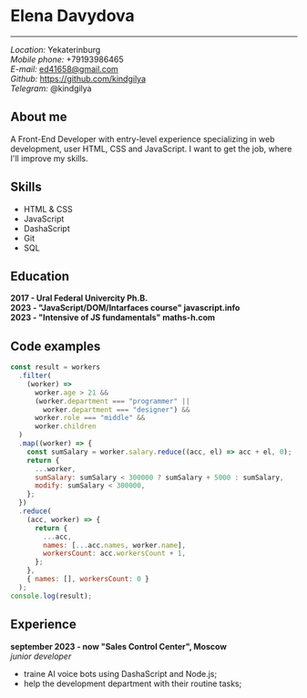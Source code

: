 # Elena Davydova

---

_Location:_ Yekaterinburg  
_Mobile phone:_ +79193986465  
_E-mail:_ ed41658@gmail.com  
_Github:_ https://github.com/kindgilya  
_Telegram:_ @kindgilya

## About me

A Front-End Developer with entry-level experience specializing in web development, user HTML, CSS and JavaScript. I want to get the job, where I'll improve my skills.

## Skills

- HTML & CSS
- JavaScript
- DashaScript
- Git
- SQL

## Education

**2017 - Ural Federal Univercity Ph.B.**  
**2023 - "JavaScript/DOM/Intarfaces course" javascript.info**  
**2023 - "Intensive of JS fundamentals" maths-h.com**

## Code examples

```javascript
const result = workers
  .filter(
    (worker) =>
      worker.age > 21 &&
      (worker.department === "programmer" ||
        worker.department === "designer") &&
      worker.role === "middle" &&
      worker.children
  )
  .map((worker) => {
    const sumSalary = worker.salary.reduce((acc, el) => acc + el, 0);
    return {
      ...worker,
      sumSalary: sumSalary < 300000 ? sumSalary + 5000 : sumSalary,
      modify: sumSalary < 300000,
    };
  })
  .reduce(
    (acc, worker) => {
      return {
        ...acc,
        names: [...acc.names, worker.name],
        workersCount: acc.workersCount + 1,
      };
    },
    { names: [], workersCount: 0 }
  );
console.log(result);
```

## Experience

**september 2023 - now "Sales Control Center", Moscow**  
 _junior developer_

- traine AI voice bots using DashaScript and Node.js;
- help the development department with their routine tasks;

